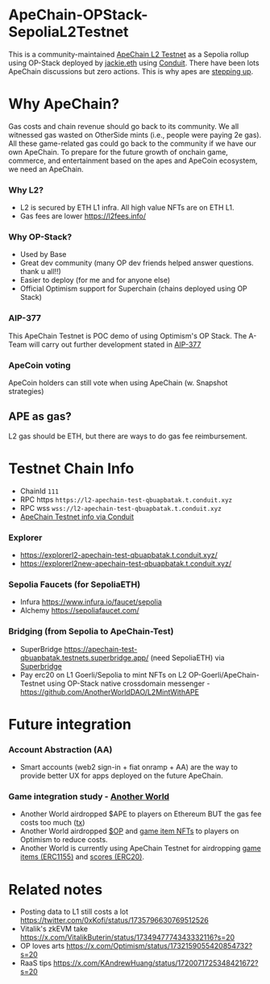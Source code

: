 # ApeChain-OPStack-SepoliaL2Testnet
This is a community-maintained [ApeChain L2 Testnet](https://explorerl2-apechain-test-qbuapbatak.t.conduit.xyz/) as a Sepolia rollup using OP-Stack deployed by [jackie.eth](https://x.com/JackieLeeETH/status/1718281383951638786?s=20) using [Conduit](https://conduit.xyz/). There have been lots ApeChain discussions but zero actions. This is why apes are [stepping up](https://forum.apecoin.com/t/aip-377-apechain-a-team-research-deploy-manage-apechain/20163).

# Why ApeChain?
Gas costs and chain revenue should go back to its community. We all witnessed gas wasted on OtherSide mints (i.e., people were paying 2e gas). All these game-related gas could go back to the community if we have our own ApeChain. To prepare for the future growth of onchain game, commerce, and entertainment based on the apes and ApeCoin ecosystem, we need an ApeChain.

### Why L2?
 - L2 is secured by ETH L1 infra. All high value NFTs are on ETH L1.
 - Gas fees are lower https://l2fees.info/

### Why OP-Stack?
 - Used by Base
 - Great dev community (many OP dev friends helped answer questions. thank u all!!)
 - Easier to deploy (for me and for anyone else)
 - Official Optimism support for Superchain (chains deployed using OP Stack)

### AIP-377
This ApeChain Testnet is POC demo of using Optimism's OP Stack. The A-Team will carry out further development stated in [AIP-377](https://forum.apecoin.com/t/aip-377-apechain-a-team-research-deploy-manage-apechain/20163)

### ApeCoin voting
ApeCoin holders can still vote when using ApeChain (w. Snapshot strategies)

## APE as gas?
L2 gas should be ETH, but there are ways to do gas fee reimbursement. 

# Testnet Chain Info
- ChainId `111`
- RPC https `https://l2-apechain-test-qbuapbatak.t.conduit.xyz`
- RPC wss `wss://l2-apechain-test-qbuapbatak.t.conduit.xyz`
- [ApeChain Testnet info via Conduit](https://app.conduit.xyz/published/view/apechain-test-qbuapbatak) 

### Explorer
- https://explorerl2-apechain-test-qbuapbatak.t.conduit.xyz/
- https://explorerl2new-apechain-test-qbuapbatak.t.conduit.xyz/

### Sepolia Faucets (for SepoliaETH)
- Infura https://www.infura.io/faucet/sepolia
- Alchemy https://sepoliafaucet.com/

### Bridging (from Sepolia to ApeChain-Test)
- SuperBridge https://apechain-test-qbuapbatak.testnets.superbridge.app/ (need SepoliaETH) via [Superbridge](https://twitter.com/superbridgeapp)
- Pay erc20 on L1 Goerli/Sepolia to mint NFTs on L2 OP-Goerli/ApeChain-Testnet using OP-Stack native crossdomain messenger - https://github.com/AnotherWorldDAO/L2MintWithAPE

# Future integration
### Account Abstraction (AA)
- Smart accounts (web2 sign-in + fiat onramp + AA) are the way to provide better UX for apps deployed on the future ApeChain. 

### Game integration study - [Another World](https://anotherworld.gg/)
- Another World airdropped $APE to players on Ethereum BUT the gas fee costs too much ([tx](https://etherscan.io/tx/0xe5a9505f8bbe68f4829318621bf99ce0f8f311e1aeda59a1f180df90768ad0ac))
- Another World airdropped [$OP](https://optimistic.etherscan.io/tx/0x17b33f2fec0b0494eeed2138ee32af6a4a3d87cd635a8eeb0d5fb41da2541c0c) and [game item NFTs](https://optimistic.etherscan.io/tx/0xdd2e004c317d2e97ef14b1a5c8c9c2e18afe56a299760d1d6104fb1dec19f1f6) to players on Optimism to reduce costs. 
- Another World is currently using ApeChain Testnet for airdropping [game items (ERC1155)](https://explorerl2-apechain-test-qbuapbatak.t.conduit.xyz/address/0xEA37A064f1Eb0Da834fd01003e7831c902a42EFd) and [scores (ERC20)](https://explorerl2-apechain-test-qbuapbatak.t.conduit.xyz/address/0x9565aAcf12F9Fcb3117AD69348455718AE04840C).

# Related notes
- Posting data to L1 still costs a lot https://twitter.com/0xKofi/status/1735796630769512526
- Vitalik's zkEVM take https://x.com/VitalikButerin/status/1734947774343332116?s=20
- OP loves arts https://x.com/Optimism/status/1732159055420854732?s=20
- RaaS tips https://x.com/KAndrewHuang/status/1720071725348421672?s=20
